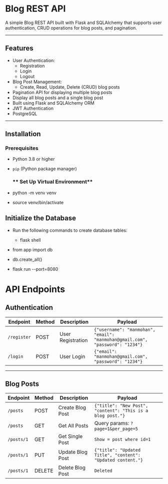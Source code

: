 # **Blog REST API**

A simple Blog REST API built with Flask and SQLAlchemy that supports user authentication, CRUD operations for blog posts, and pagination.

---

## **Features**

- User Authentication:
  - Registration
  - Login
  - Logout
- Blog Post Management:
  - Create, Read, Update, Delete (CRUD) blog posts
- Pagination API for displaying multiple blog posts
- Display all blog posts and a single blog post
- Built using Flask and SQLAlchemy ORM
- JWT Authentication
- PostgreSQL  

---

## **Installation**

### **Prerequisites**
- Python 3.8 or higher
- `pip` (Python package manager)

   ### ** Set Up Virtual Environment**
 - python -m venv venv
- source venv/bin/activate 

## **Initialize the Database**
- Run the following commands to create database tables:

  - flask shell
- from app import db
- db.create_all()
- flask run --port=8080


 # **API Endpoints**

## **Authentication**

| Endpoint      | Method | Description         | Payload                                                          |
|---------------|--------|---------------------|------------------------------------------------------------------|
| `/register`   | POST   | User Registration   | `{"username": "manmohan", "email": "manmohan@gmail.com", "password": "1234"}` |
| `/login`      | POST   | User Login          | `{"email": "manmohan@gmail.com", "password": "1234"}`             |

---

## **Blog Posts**

| Endpoint       | Method | Description         | Payload                                                         |
|----------------|--------|---------------------|-----------------------------------------------------------------|
| `/posts`       | POST   | Create Blog Post    | `{"title": "New Post", "content": "This is a blog post."}`      |
| `/posts`       | GET    | Get All Posts       | Query params: `?page=1&per_page=5`                              |
| `/posts/1`     | GET    | Get Single Post     | `Show = post where id=1`                                        |
| `/posts/1`     | PUT    | Update Blog Post    | `{"title": "Updated Title", "content": "Updated content."}`     |
| `/posts/1`     | DELETE | Delete Blog Post    | `Deleted`  
